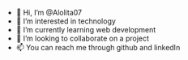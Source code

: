 - 👋 Hi, I’m @Alolita07
- 👀 I’m interested in technology
- 🌱 I’m currently learning web development
- 💞️ I’m looking to collaborate on a project
- 📫 You can reach me through github and linkedIn

<!---
Alolita07/Alolita07 is a ✨ special ✨ repository because its `README.md` (this file) appears on your GitHub profile.
You can click the Preview link to take a look at your changes.
--->
